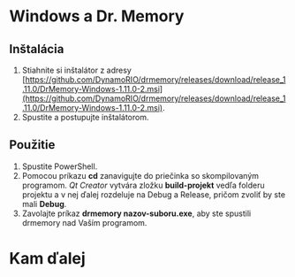 # Windows a Dr. Memory

## Inštalácia

1. Stiahnite si inštalátor z adresy [https://github.com/DynamoRIO/drmemory/releases/download/release_1.11.0/DrMemory-Windows-1.11.0-2.msi](https://github.com/DynamoRIO/drmemory/releases/download/release_1.11.0/DrMemory-Windows-1.11.0-2.msi).
2. Spustite a postupujte inštalátorom.

## Použitie

1. Spustite PowerShell.
2. Pomocou príkazu **cd** zanavigujte do priečinka so skompilovaným programom. *Qt Creator* vytvára zložku **build-projekt** vedľa folderu projektu a v nej ďalej rozdeluje na Debug a Release, pričom zvoliť by ste mali **Debug**.
3. Zavolajte príkaz **drmemory nazov-suboru.exe**, aby ste spustili drmemory nad Vaším programom.

# Kam ďalej

